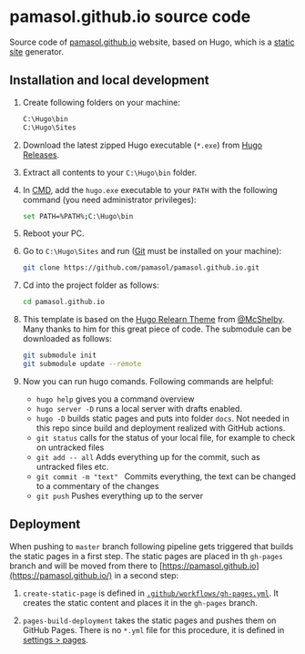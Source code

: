 # pamasol.github.io source code
Source code of [pamasol.github.io](https://pamasol.github.io/) website, based on Hugo, which is a [static site](https://en.wikipedia.org/wiki/Static_web_page) generator.

## Installation and local development

1. Create following folders on your machine:

    ```bash
    C:\Hugo\bin
    C:\Hugo\Sites
    ```

2. Download the latest zipped Hugo executable (`*.exe`) from [Hugo Releases](https://github.com/gohugoio/hugo/releases/).

3. Extract all contents to your `C:\Hugo\bin` folder.

4. In [CMD](https://en.wikipedia.org/wiki/Cmd.exe), add the `hugo.exe` executable to your `PATH` with the following command (you need administrator privileges):

    ```bash
    set PATH=%PATH%;C:\Hugo\bin
    ```

5. Reboot your PC.

6. Go to `C:\Hugo\Sites` and run ([Git](https://git-scm.com/downloads) must be installed on your machine):

    ```bash
    git clone https://github.com/pamasol/pamasol.github.io.git
    ```

7. Cd into the project folder as follows:

    ```bash
    cd pamasol.github.io
    ```

8. This template is based on the [Hugo Relearn Theme](https://github.com/McShelby/hugo-theme-relearn) from [@McShelby](https://github.com/McShelby). Many thanks to him for this great piece of code. The submodule can be downloaded as follows:

    ```bash
    git submodule init
    git submodule update --remote
    ```

9. Now you can run hugo comands. Following commands are helpful:
    * `hugo help` gives you a command overview
    * `hugo server -D` runs a local server with drafts enabled.
    * `hugo -D` builds static pages and puts into folder `docs`. Not needed in this repo since build and deployment realized with GitHub actions.
    * `git status` calls for the status of your local file, for example to check on untracked files
    * `git add -- all` Adds everything up for the commit, such as untracked files etc.
    * `git commit -m "text" ` Commits everything, the text can be changed to a commentary of the changes
    * `git push` Pushes everything up to the server

## Deployment

When pushing to `master` branch following pipeline gets triggered that builds the static pages in a first step. The static pages are placed in th `gh-pages` branch and will be moved from there to [https://pamasol.github.io](https://pamasol.github.io/) in a second step:

1. `create-static-page` is defined in [`.github/workflows/gh-pages.yml`](https://github.com/pamasol/pamasol.github.io/blob/main/.github/workflows/gh-pages.yml). It creates the static content and places it in the `gh-pages` branch.

2. `pages-build-deployment` takes the static pages and pushes them on GitHub Pages. There is no `*.yml` file for this procedure, it is defined in [settings > pages](https://github.com/pamasol/pamasol.github.io/settings/pages).
